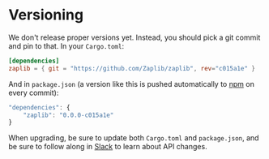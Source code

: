 # Versioning

We don't release proper versions yet. Instead, you should pick a git commit and pin to that. In your `Cargo.toml`:

```toml
[dependencies]
zaplib = { git = "https://github.com/Zaplib/zaplib", rev="c015a1e" }
```

And in `package.json` (a version like this is pushed automatically to [npm](https://www.npmjs.com/) on every commit):

```js
"dependencies": {
    "zaplib": "0.0.0-c015a1e"
}
```

When upgrading, be sure to update both `Cargo.toml` and `package.json`, and be sure to follow along in [Slack](/slack.html) to learn about API changes.
